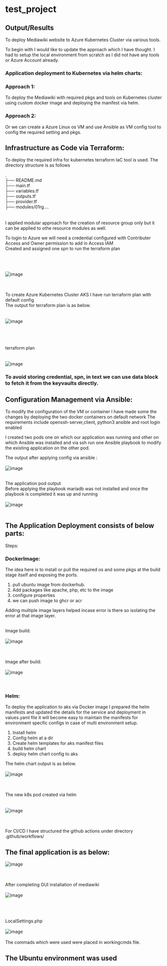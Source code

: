 # test_project


## Output/Results
To deploy Mediawiki website to Azure Kubernetes Cluster via various tools.

To begin with I would like to update the approach which I have thought. I had to setup the local environment from scratch as I did not have any tools or Azure Account already.

### Application deployment to Kubernetes via helm charts:

### Approach 1:
To deploy the Mediawiki with required pkgs and tools on Kubernetes cluster using custom docker image and deploying the manifest via helm. 

### Approach 2:
Or we can create a Azure Linux os VM and use Ansible as VM config tool to config the required setting and pkgs.

## Infrastructure as Code via Terraform:

To deploy the required infra for kubernetes terraform IaC tool is used. The directory structure is as follows

.<br />
├── README.md<br />
├── main.tf<br />
├── variables.tf<br />
├── outputs.tf<br />
├── provider.tf <br />
├── modules/01rg....<br />
<br /><br />
I applied modular approach for the creation of resource group only but it can be applied to othe resource modules as well.<br />

To login to Azure we will need a credential configured with Contributer Access and Owner permission to add in Access IAM<br />
Created and assigned one spn to run the terraform plan<br /><br /><br /><br />


![image](https://user-images.githubusercontent.com/30085103/179346814-a4421c25-bca0-4be7-8ecc-48238c966964.png)<br /><br /><br />


To create Azure Kubernetes Cluster AKS I have run terraform plan with default config <br />
The output for terraform plan is as below.<br /><br /><br />
![image](https://user-images.githubusercontent.com/30085103/179347729-502d8f9c-da55-4ca1-ac60-f01d63ec4283.png)
<br /><br /><br /><br /><br />
terraform plan<br /><br /><br />
![image](https://user-images.githubusercontent.com/30085103/179347786-6e795027-7458-49b7-be7d-a124e4782e1c.png)


### To avoid storing credential, spn, in text we can use data block to fetch it from the keyvaults directly.

## Configuration Management via Ansible: 
To modify the configuration of the VM or container I have made some the changes by deploying the two docker containers on default network The requirements include openssh-server,client, python3 ansible and root login enabled<br />

I created two pods
one on which our application was running and other on which Ansible was installed and via ssh run one Ansible playbook to modify the existing application on the other pod.<br />

The output after applying config via ansible  :<br /><br />
![image](https://user-images.githubusercontent.com/30085103/179346980-93042a4f-0149-4074-bb02-589d31a7e29b.png)<br /><br />

The application pod output <br />
Before applying the playbook mariadb was not installed and once the playbook is completed it was up and running<br /><br />
![image](https://user-images.githubusercontent.com/30085103/179347074-6ec33c32-2f66-4566-b071-a8ba736dedb1.png)<br /><br />


## The Application Deployment consists of below parts:<br />
Steps:<br />
### DockerImage:
The idea here is to install or pull the required os and some pkgs at the build stage itself and exposing the ports.

1.	pull ubuntu image from dockerhub.
2.	Add packages like apache, php, etc to the image
3.	configure properties
4.	we can push image to ghcr or acr

Adding multiple image layers helped incase error is there so isolating the error at that image layer.<br /><br />

Image build:<br /><br />
![image](https://user-images.githubusercontent.com/30085103/179347579-9c46b593-e203-4827-bff4-a4838b388f80.png)<br /><br /><br />


Image after build:<br /><br />
![image](https://user-images.githubusercontent.com/30085103/179347375-70f4c641-4f28-4f5e-b961-b41371f02891.png)<br /><br /><br />



### Helm:
To deploy the application to aks via Docker image I prepared the helm manifests and updated the details for the service and deployment in values.yaml file it will become easy to maintain the manifests for environment specfic configs in case of multi environment setup.

1.	Install helm
2.	Config helm at a dir
3.	Create helm templates for aks manifest files
4.	build helm chart
5.	deploy helm chart config to aks

The helm chart output is as below.<br /><br />
![image](https://user-images.githubusercontent.com/30085103/179347242-d7526f11-1757-453b-8679-2252e0e96544.png)<br /><br /><br />

The new k8s pod created via helm<br /><br /><br />
![image](https://user-images.githubusercontent.com/30085103/179347286-3936fb05-c2d4-48df-889a-c058a1e0b66e.png)<br /><br /><br />



For CI/CD I have structured the github actions under directory .github/workflows/


## The final application is as below:<br />



![image](https://user-images.githubusercontent.com/30085103/179346248-b774cec0-dbef-4818-99e0-13105890a0c0.png)
<br /><br /><br />

After completing GUI installation of mediawiki <br /><br />
![image](https://user-images.githubusercontent.com/30085103/179348251-41e83e2e-2b73-4c4f-a249-669c9bf750ab.png)

<br /><br /><br />
LocalSettings.php<br /><br />
![image](https://user-images.githubusercontent.com/30085103/179348310-921a4641-8b9c-4241-ac35-f4d2fa374939.png)
<br /><br />
The commads which were used were placed in workingcmds file.<br />

## The Ubuntu environment was used



